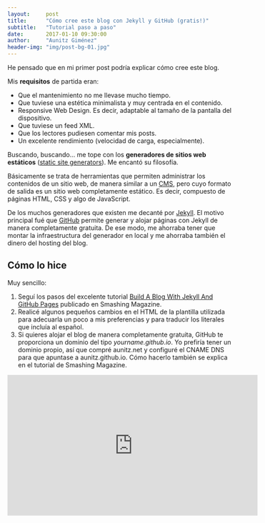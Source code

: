 ```yaml
---
layout:     post
title:      "Cómo cree este blog con Jekyll y GitHub (gratis!)"
subtitle:   "Tutorial paso a paso"
date:       2017-01-10 09:30:00
author:     "Aunitz Giménez"
header-img: "img/post-bg-01.jpg"
---
```


<p>He pensado que en mi primer post podría explicar cómo cree este blog.</p>

<p>Mis <strong>requisitos</strong> de partida eran:</p>
<ul>
	<li>Que el mantenimiento no me llevase mucho tiempo.</li>
	<li>Que tuviese una estética minimalista y muy centrada en el contenido.</li>
	<li>Responsive Web Design. Es decir, adaptable al tamaño de la pantalla del dispositivo.</li>
	<li>Que tuviese un feed XML.</li>
	<li>Que los lectores pudiesen comentar mis posts.</li>
	<li>Un excelente rendimiento (velocidad de carga, especialmente).</li>
</ul>

<p>Buscando, buscando... me tope con los <strong>generadores de sitios web estáticos</strong> (<a href="https://www.staticgen.com/">static site generators</a>). Me encantó su filosofía.</p>

<p>Básicamente se trata de herramientas que permiten administrar los contenidos de un sitio web, de manera similar a un <a href="https://es.wikipedia.org/wiki/Sistema_de_gesti%C3%B3n_de_contenidos">CMS</a>, pero cuyo formato de salida es un sitio web completamente estático. Es decir, compuesto de páginas HTML, CSS y algo de JavaScript.</p>

<p>De los muchos generadores que existen me decanté por <a href="https://jekyllrb.com/">Jekyll</a>. El motivo principal fué que <a href="https://github.com/">GitHub</a> permite generar y alojar páginas con Jekyll de manera completamente gratuita. De ese modo, me ahorraba tener que montar la infraestructura del generador en local y me ahorraba también el dinero del hosting del blog.</p>

<h2 class="section-heading">Cómo lo hice</h2>

<p>Muy sencillo:</p>
<ol>
	<li>Seguí los pasos del excelente tutorial <a href="https://www.smashingmagazine.com/2014/08/build-blog-jekyll-github-pages/">Build A Blog With Jekyll And GitHub Pages</a> publicado en Smashing Magazine.</li>
	<li>Realicé algunos pequeños cambios en el HTML de la plantilla utilizada para adecuarla un poco a mis preferencias y para traducir los literales que incluía al español.</li>
	<li>Si quieres alojar el blog de manera completamente gratuita, GitHub te proporciona un dominio del tipo <em>yourname.github.io</em>. Yo prefiría tener un dominio propio, así que compré aunitz.net y configuré el CNAME DNS para que apuntase a aunitz.github.io. Cómo hacerlo también se explica en el tutorial de Smashing Magazine.</li>
</ol>

<p><iframe width="560" height="315" src="https://www.youtube-nocookie.com/embed/cmYOcuaDcZY?rel=0&amp;showinfo=0" frameborder="0" allowfullscreen>
	<p>Your browser does not support iframes.</p>
</iframe></p>